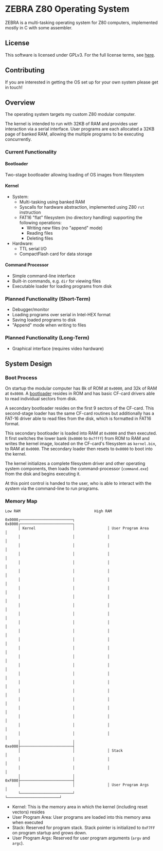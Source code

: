 # ZEBRA Z80 Operating System

ZEBRA is a multi-tasking operating system for Z80 computers, implemented mostly in C with some assembler.

## License

This software is licensed under GPLv3. For the full license terms, see [here](LICENSE).

## Contributing

If you are interested in getting the OS set up for your own system please get in touch!

## Overview

The operating system targets my custom Z80 modular computer.

The kernel is intended to run with 32KB of RAM and provides user interaction via a serial interface.
User programs are each allocated a 32KB page of banked RAM, allowing the multiple programs to be executing
concurrently.

### Current Functionality

#### Bootloader

Two-stage bootloader allowing loading of OS images from filesystem

#### Kernel

* System:
  * Multi-tasking using banked RAM
  * Syscalls for hardware abstraction, implemented using Z80 `rst` instruction
  * FAT16 "flat" filesystem (no directory handling)
    supporting the following operations:
    * Writing new files (no "append" mode)
    * Reading files
    * Deleting files
* Hardware:
  * TTL serial I/O
  * CompactFlash card for data storage

#### Command Processor

* Simple command-line interface
* Built-in commands, e.g. `dir` for viewing files
* Executable loader for loading programs from disk

### Planned Functionality (Short-Term)

* Debugger/monitor
* Loading programs over serial in Intel-HEX format
* Saving loaded programs to disk
* "Append" mode when writing to files

### Planned Functionality (Long-Term)

* Graphical interface (requires video hardware)

## System Design

### Boot Process

On startup the modular computer has 8k of ROM at `0x0000`, and 32k of RAM at `0x8000`.
A [bootloader](https://github.com/jayvalentine/z80-bootloader) resides in ROM and has basic
CF-card drivers able to read individual sectors from disk.

A secondary bootloader resides on the first 9 sectors of the CF-card. This second-stage loader
has the same CF-card routines but additionally has a FAT-16 driver able to read files from the disk,
which is formatted in FAT16 format.

This secondary bootloader is loaded into RAM at `0x8000` and then executed. It first switches the
lower bank (`0x0000` to `0x7fff`) from ROM to RAM and writes the kernel image, located on the CF-card's
filesystem as `kernel.bin`, to RAM at `0x0000`. The secondary loader then resets to `0x0000` to boot into
the kernel.

The kernel initializes a complete filesystem driver and other operating system components, then loads
the command-processor (`command.exe`) from the disk and begins executing it.

At this point control is handed to the user, who is able to interact with the system via the command-line
to run programs.

### Memory Map

~~~~
Low RAM                                  High RAM

0x0000┌────────────────────────┐         0x8000┌────────────────────────┐
      │ Kernel                 │               │ User Program Area      │
      │                        │               │                        │
      │                        │               │                        │
      │                        │               │                        │
      │                        │               │                        │
      │                        │               │                        │
      │                        │               │                        │
      │                        │               │                        │
      │                        │               │                        │
      │                        │               │                        │
      │                        │               │                        │
      │                        │               │                        │
      │                        │               │                        │
      │                        │               │                        │
      │                        │               │                        │
      │                        │               │                        │
      │                        │               │                        │
      │                        │               │                        │
      │                        │               │                        │
      │                        │               │                        │
      │                        │               │                        │
      │                        │               │                        │
      │                        │               │                        │
      │                        │               │                        │
      │                        │               │                        │
      │                        │         0xe000├────────────────────────┤
      │                        │               │ Stack                  │
      │                        │               │                        │
      │                        │               │                        │
      │                        │         0xF800├────────────────────────┤
      │                        │               │ User Program Args      │
      └────────────────────────┘               └────────────────────────┘
~~~~

* Kernel: This is the memory area in which the kernel (including reset vectors) resides
* User Program Area: User programs are loaded into this memory area when executed
* Stack: Reserved for program stack. Stack pointer is initialized to `0xF7FF` on program startup and grows down.
* User Program Args: Reserved for user program arguments (`argv` and `argc`).

